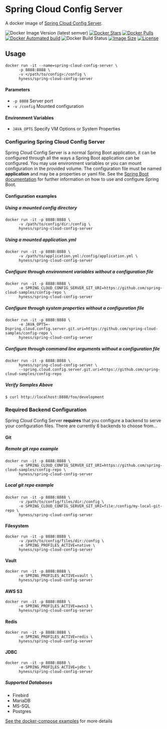 # Spring Cloud Config Server
A docker image of [Spring Cloud Config Server](https://cloud.spring.io/spring-cloud-static/spring-cloud-config/2.1.9.RELEASE/reference/html/).

![Docker Image Version (latest semver)](https://img.shields.io/docker/v/hyness/spring-cloud-config-server?style=flat-square)
[![Docker Stars](https://img.shields.io/docker/stars/hyness/spring-cloud-config-server.svg?style=flat-square)](https://hub.docker.com/r/hyness/spring-cloud-config-server/)
[![Docker Pulls](https://img.shields.io/docker/pulls/hyness/spring-cloud-config-server.svg?style=flat-square)](https://hub.docker.com/r/hyness/spring-cloud-config-server)
[![Docker Automated build](https://img.shields.io/docker/automated/hyness/spring-cloud-config-server.svg?style=flat-square)](https://hub.docker.com/r/hyness/spring-cloud-config-server/builds/)
![Docker Build Status](https://img.shields.io/docker/build/hyness/spring-cloud-config-server?style=flat-square)
[![Image Size](https://images.microbadger.com/badges/image/hyness/spring-cloud-config-server.svg)](https://microbadger.com/images/hyness/spring-cloud-config-server)
[![License](https://img.shields.io/github/license/hyness/spring-cloud-config-server)](https://www.apache.org/licenses/LICENSE-2.0.html)

## Usage
```
docker run -it --name=spring-cloud-config-server \
      -p 8888:8888 \
      -v </path/to/config>:/config \
      hyness/spring-cloud-config-server
```

#### Parameters
* `-p 8888` Server port
* `-v /config` Mounted configuration

#### Environment Variables
* `JAVA_OPTS` Specify VM Options or System Properties

###  Configuring Spring Cloud Config Server
Spring Cloud Config Server is a normal Spring Boot application, it can be configured through all the ways a 
Spring Boot application can be configured.  You may use environment variables or you can mount configuration in 
the provided volume.  The configuration file must be named **application** and may be a properties or yaml file. 
See the [Spring Boot documentation](http://docs.spring.io/spring-boot/docs/current/reference/htmlsingle/#boot-features-external-config) 
for further information on how to use and configure Spring Boot.

#### Configuration examples

##### Using a mounted config directory
```
docker run -it -p 8888:8888 \
      -v /path/to/config/dir:/config \
      hyness/spring-cloud-config-server
```

##### Using a mounted application.yml
```
docker run -it -p 8888:8888 \
      -v /path/to/application.yml:/config/application.yml \
      hyness/spring-cloud-config-server
```
##### Configure through environment variables without a configuration file
```
docker run -it -p 8888:8888 \
      -e SPRING_CLOUD_CONFIG_SERVER_GIT_URI=https://github.com/spring-cloud-samples/config-repo \
      hyness/spring-cloud-config-server
```
##### Configure through system properties without a configuration file
```
docker run -it -p 8888:8888 \
      -e JAVA_OPTS=-Dspring.cloud.config.server.git.uri=https://github.com/spring-cloud-samples/config-repo \
      hyness/spring-cloud-config-server
```
##### Configure through command line arguments without a configuration file
```
docker run -it -p 8888:8888 \
      hyness/spring-cloud-config-server \
      --spring.cloud.config.server.git.uri=https://github.com/spring-cloud-samples/config-repo
```
##### Verify Samples Above
```
$ curl http://localhost:8888/foo/development
```

### Required Backend Configuration
Spring Cloud Config Server **requires** that you configure a backend to serve your configuration files.  There are currently 6 backends to choose from...

#### Git
##### Remote git repo example
```
docker run -it -p 8888:8888 \
      -e SPRING_CLOUD_CONFIG_SERVER_GIT_URI=https://github.com/spring-cloud-samples/config-repo \
      hyness/spring-cloud-config-server
```
##### Local git repo example
```
docker run -it -p 8888:8888 \
      -v /path/to/config/files/dir:/config \
      -e SPRING_CLOUD_CONFIG_SERVER_GIT_URI=file:/config/my-local-git-repo \
      hyness/spring-cloud-config-server
```
#### Filesystem
```
docker run -it -p 8888:8888 \
      -v /path/to/config/files/dir:/config \
      -e SPRING_PROFILES_ACTIVE=native \
      hyness/spring-cloud-config-server
```
#### Vault
```
docker run -it -p 8888:8888 \
      -e SPRING_PROFILES_ACTIVE=vault \
      hyness/spring-cloud-config-server
```
#### AWS S3
```
docker run -it -p 8888:8888 \
      -e SPRING_PROFILES_ACTIVE=awss3 \
      hyness/spring-cloud-config-server
```
#### Redis
```
docker run -it -p 8888:8888 \
      -e SPRING_PROFILES_ACTIVE=redis \
      hyness/spring-cloud-config-server
```
#### JDBC
```
docker run -it -p 8888:8888 \
      -e SPRING_PROFILES_ACTIVE=jdbc \
      hyness/spring-cloud-config-server
```
##### Supported Databases
* Firebird
* MariaDB
* MS-SQL
* Postgres

[See the docker-compose examples](https://github.com/hyness/spring-cloud-config-server/tree/master/examples) for more details

